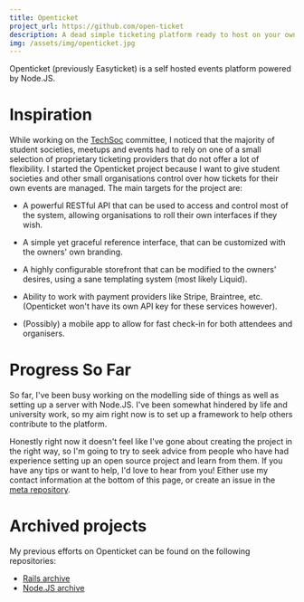 ```yaml
---
title: Openticket
project_url: https://github.com/open-ticket
description: A dead simple ticketing platform ready to host on your own system.
img: /assets/img/openticket.jpg
---
```


Openticket (previously Easyticket) is a self hosted events platform powered by Node.JS.

# Inspiration
While working on the [TechSoc](http://techsoc.io) committee, I noticed that the majority of student societies, meetups and events had to rely on one of a small selection of proprietary ticketing providers that do not offer a lot of flexibility. I started the Openticket project because I want to give student societies and other small organisations control over how tickets for their own events are managed. The main targets for the project are:

* A powerful RESTful API that can be used to access and control most of the system, allowing organisations to roll their own interfaces if they wish.

* A simple yet graceful reference interface, that can be customized with the owners' own branding.

* A highly configurable storefront that can be modified to the owners' desires, using a sane templating system (most likely Liquid).

* Ability to work with payment providers like Stripe, Braintree, etc. (Openticket won't have its own API key for these services however).

* (Possibly) a mobile app to allow for fast check-in for both attendees and organisers.

# Progress So Far
So far, I've been busy working on the modelling side of things as well as setting up a server with Node.JS. I've been somewhat hindered by life and university work, so my aim right now is to set up a framework to help others contribute to the platform.

Honestly right now it doesn't feel like I've gone about creating the project in the right way, so I'm going to try to seek advice from people who have had experience setting up an open source project and learn from them. If you have any tips or want to help, I'd love to hear from you! Either use my contact information at the bottom of this page, or create an issue in the [meta repository](https://github.com/open-ticket/openticket-meta).

# Archived projects
My previous efforts on Openticket can be found on the following repositories:
* [Rails archive](https://github.com/mbellgb/easyticket-rails-archive)
* [Node.JS archive](https://github.com/mbellgb/easyticket-node)
